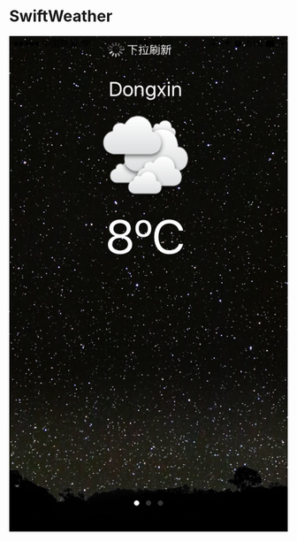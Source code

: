 # SwiftWeather
![Aaron Swartz](https://raw.githubusercontent.com/xypng/SwiftWeather/master/screenshot/01.png)
